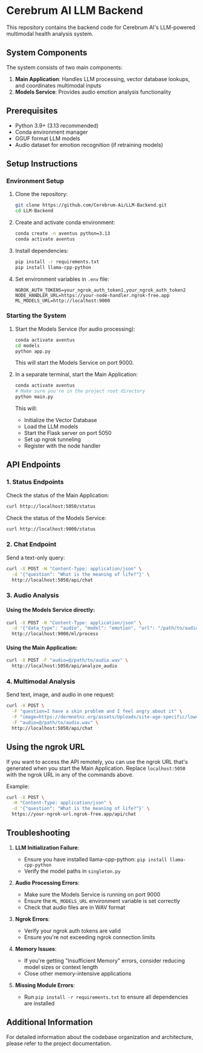 # Cerebrum AI LLM Backend

This repository contains the backend code for Cerebrum AI's LLM-powered multimodal health analysis system.

## System Components

The system consists of two main components:
1. **Main Application**: Handles LLM processing, vector database lookups, and coordinates multimodal inputs
2. **Models Service**: Provides audio emotion analysis functionality

## Prerequisites

- Python 3.9+ (3.13 recommended)
- Conda environment manager
- GGUF format LLM models
- Audio dataset for emotion recognition (if retraining models)

## Setup Instructions

### Environment Setup

1. Clone the repository:
   ```bash
   git clone https://github.com/Cerebrum-Ai/LLM-Backend.git
   cd LLM-Backend
   ```

2. Create and activate conda environment:
   ```bash
   conda create -n aventus python=3.13
   conda activate aventus
   ```

3. Install dependencies:
   ```bash
   pip install -r requirements.txt
   pip install llama-cpp-python
   ```

4. Set environment variables in `.env` file:
   ```
   NGROK_AUTH_TOKENS=your_ngrok_auth_token1,your_ngrok_auth_token2
   NODE_HANDLER_URL=https://your-node-handler.ngrok-free.app
   ML_MODELS_URL=http://localhost:9000
   ```

### Starting the System

1. Start the Models Service (for audio processing):
   ```bash
   conda activate aventus
   cd models
   python app.py
   ```
   This will start the Models Service on port 9000.

2. In a separate terminal, start the Main Application:
   ```bash
   conda activate aventus
   # Make sure you're in the project root directory
   python main.py
   ```
   This will:
   - Initialize the Vector Database
   - Load the LLM models
   - Start the Flask server on port 5050
   - Set up ngrok tunneling
   - Register with the node handler

## API Endpoints

### 1. Status Endpoints

Check the status of the Main Application:
```bash
curl http://localhost:5050/status
```

Check the status of the Models Service:
```bash
curl http://localhost:9000/status
```

### 2. Chat Endpoint

Send a text-only query:
```bash
curl -X POST -H "Content-Type: application/json" \
  -d '{"question": "What is the meaning of life?"}' \
  http://localhost:5050/api/chat
```

### 3. Audio Analysis

#### Using the Models Service directly:
```bash
curl -X POST -H "Content-Type: application/json" \
  -d '{"data_type": "audio", "model": "emotion", "url": "/path/to/audio.wav"}' \
  http://localhost:9000/ml/process
```

#### Using the Main Application:
```bash
curl -X POST -F "audio=@/path/to/audio.wav" \
  http://localhost:5050/api/analyze_audio
```

### 4. Multimodal Analysis

Send text, image, and audio in one request:
```bash
curl -X POST \
  -F "question=I have a skin problem and I feel angry about it" \
  -F "image=https://dermnetnz.org/assets/Uploads/site-age-specific/lowerleg9.jpg" \
  -F "audio=@/path/to/audio.wav" \
  http://localhost:5050/api/chat
```

## Using the ngrok URL

If you want to access the API remotely, you can use the ngrok URL that's generated when you start the Main Application. Replace `localhost:5050` with the ngrok URL in any of the commands above.

Example:
```bash
curl -X POST \
  -H "Content-Type: application/json" \
  -d '{"question": "What is the meaning of life?"}' \
  https://your-ngrok-url.ngrok-free.app/api/chat
```

## Troubleshooting

1. **LLM Initialization Failure**: 
   - Ensure you have installed llama-cpp-python: `pip install llama-cpp-python`
   - Verify the model paths in `singleton.py`

2. **Audio Processing Errors**:
   - Make sure the Models Service is running on port 9000
   - Ensure the `ML_MODELS_URL` environment variable is set correctly
   - Check that audio files are in WAV format

3. **Ngrok Errors**:
   - Verify your ngrok auth tokens are valid
   - Ensure you're not exceeding ngrok connection limits

4. **Memory Issues**:
   - If you're getting "Insufficient Memory" errors, consider reducing model sizes or context length
   - Close other memory-intensive applications

5. **Missing Module Errors**:
   - Run `pip install -r requirements.txt` to ensure all dependencies are installed

## Additional Information

For detailed information about the codebase organization and architecture, please refer to the project documentation. 